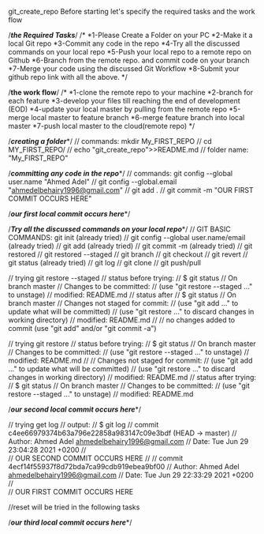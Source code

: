 git_create_repo
Before starting let's specify the required tasks and the work flow

/*********the Required Tasks*********/
/*
*1-Please Create a Folder on your PC
*2-Make it a local Git repo
*3-Commit any code in the repo
*4-Try all the discussed commands on your local repo
*5-Push your local repo to a remote repo on Github
*6-Branch from the remote repo. and commit code on your branch
*7-Merge your code using the discussed Git Workflow
*8-Submit your github repo link with all the above.
*/

/********the work flow********/
/*
*1-clone the remote repo to your machine
*2-branch for each feature
*3-develop your files till reaching the end of development (EOD)
*4-update your local master by pulling from the remote repo
*5-merge local master to feature branch
*6-merge feature branch into local master
*7-push local master to the cloud(remote repo)
*/

/***********creating a folder************/
// commands: mkdir My_FIRST_REPO
//		cd MY_FIRST_REPO/
//		echo "git_create_repo">>README.md
// folder name: "My_FIRST_REPO"

/***********committing any code in the repo************/
// commands: git config --global user.name "Ahmed Adel"
//		git config --global.email "ahmedelbehairy1996@gmail.com"
//		git add .
//		git commit -m "OUR FIRST COMMIT OCCURS HERE"

/***********our first local commit occurs here************/

/***********Try all the discussed commands on your local repo************/
// GIT BASIC COMMANDS: git init (already tried)
//		       git config --global user.name/email (already tried)
//		       git add (already tried)
//		       git commit -m (already tried)
//		       git restored <file name> 
//		       git restored --staged <file name>
//		       git branch <branch name>
//		       git checkout <branch name>
//		       git revert <commit name>
//		       git status (already tried)
//		       git log 
//		       git clone <repo URL>
//		       git push/pull

// trying git restore --staged <file name>
//	 status before trying:
//		$ git status
//		On branch master
//		Changes to be committed:
//		  (use "git restore --staged <file>..." to unstage)
//		        modified:   README.md
//	status after
//		$ git status
//		On branch master
//		Changes not staged for commit:
//		  (use "git add <file>..." to update what will be committed)
//		  (use "git restore <file>..." to discard changes in working directory)
//		        modified:   README.md
//
//		no changes added to commit (use "git add" and/or "git commit -a")

// trying git restore <file name>
//       status before trying:
//		$ git status
//		On branch master
//		Changes to be committed:
//		  (use "git restore --staged <file>..." to unstage)
//		        modified:   README.md
//
//		Changes not staged for commit:
//		  (use "git add <file>..." to update what will be committed)
//		  (use "git restore <file>..." to discard changes in working directory)
//		        modified:   README.md
//      status after trying:
//		$ git status
//		On branch master
//		Changes to be committed:
//		  (use "git restore --staged <file>..." to unstage)
//		        modified:   README.md

/***********our second local commit occurs here************/

// trying get log
//	output:
//		$ git log
//		commit c4ee66979374b63a796e22858a983147c09e3bdf (HEAD -> master)
//		Author: Ahmed Adel <ahmedelbehairy1996@gmail.com>
//		Date:   Tue Jun 29 23:04:28 2021 +0200
//		
//		    OUR SECOND COMMIT OCCURS HERE
//
//		commit 4ecf14f55937f8d72bda7ca99cdb919ebea9bf00
//		Author: Ahmed Adel <ahmedelbehairy1996@gmail.com>
//		Date:   Tue Jun 29 22:33:29 2021 +0200
//		
//		    OUR FIRST COMMIT OCCURS HERE

//reset will be tried in the following tasks

/***********our third local commit occurs here************/
